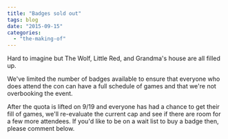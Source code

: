 ```yaml
---
title: "Badges sold out"
tags: blog
date: "2015-09-15"
categories: 
  - "the-making-of"
---
```


Hard to imagine but The Wolf, Little Red, and Grandma's house are all filled up.

We've limited the number of badges available to ensure that everyone who does attend the con can have a full schedule of games and that we're not overbooking the event.

After the quota is lifted on 9/19 and everyone has had a chance to get their fill of games, we'll re-evaluate the current cap and see if there are room for a few more attendees. If you'd like to be on a wait list to buy a badge then, please comment below.
